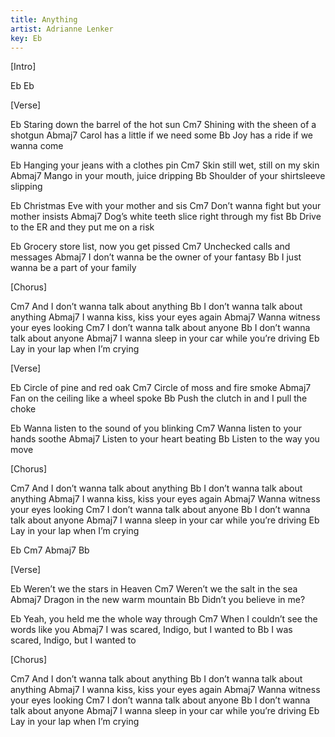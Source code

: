 ```yaml
---
title: Anything
artist: Adrianne Lenker
key: Eb
---
```

[Intro]
 
Eb Eb
 
[Verse]
 
Eb
Staring down the barrel of the hot sun
Cm7
Shining with the sheen of a shotgun
Abmaj7
Carol has a little if we need some
Bb
Joy has a ride if we wanna come
 
Eb
Hanging your jeans with a clothes pin
Cm7
Skin still wet, still on my skin
Abmaj7
Mango in your mouth, juice dripping
Bb
Shoulder of your shirtsleeve slipping
 
Eb
Christmas Eve with your mother and sis
Cm7
Don’t wanna fight but your mother insists
Abmaj7
Dog’s white teeth slice right through my fist
Bb
Drive to the ER and they put me on a risk
 
Eb
Grocery store list, now you get pissed
Cm7
Unchecked calls and messages
Abmaj7
I don’t wanna be the owner of your fantasy
Bb
I just wanna be a part of your family
 
[Chorus]
 
Cm7
And I don’t wanna talk about anything
Bb
I don’t wanna talk about anything
Abmaj7
I wanna kiss, kiss your eyes again
Abmaj7
Wanna witness your eyes looking
Cm7
I don’t wanna talk about anyone
Bb
I don’t wanna talk about anyone
Abmaj7
I wanna sleep in your car while you’rе driving
                               Eb
Lay in your lap when I’m crying
 
[Verse]
 
Eb
Circle of pine and red oak
Cm7
Circle of moss and fire smoke
Abmaj7
Fan on the ceiling like a wheel spoke
Bb
Push the clutch in and I pull the choke
 
Eb
Wanna listen to the sound of you blinking
Cm7
Wanna listen to your hands soothe
Abmaj7
Listen to your heart beating
Bb
Listen to the way you move
 
[Chorus]
 
Cm7
And I don’t wanna talk about anything
Bb
I don’t wanna talk about anything
Abmaj7
I wanna kiss, kiss your eyes again
Abmaj7
Wanna witness your eyes looking
Cm7
I don’t wanna talk about anyone
Bb
I don’t wanna talk about anyone
Abmaj7
I wanna sleep in your car while you’rе driving
                               Eb
Lay in your lap when I’m crying
 
Eb Cm7 Abmaj7 Bb
 
[Verse]
 
Eb
Weren’t we the stars in Heaven
Cm7
Weren’t we the salt in the sea
Abmaj7
Dragon in the new warm mountain
Bb
Didn’t you believe in me?
 
Eb
Yeah, you held me the whole way through
Cm7
When I couldn’t see the words like you
Abmaj7
I was scared, Indigo, but I wanted to
Bb
I was scared, Indigo, but I wanted to
 
[Chorus]
 
Cm7
And I don’t wanna talk about anything
Bb
I don’t wanna talk about anything
Abmaj7
I wanna kiss, kiss your eyes again
Abmaj7
Wanna witness your eyes looking
Cm7
I don’t wanna talk about anyone
Bb
I don’t wanna talk about anyone
Abmaj7
I wanna sleep in your car while you’re driving
                               Eb
Lay in your lap when I’m crying
